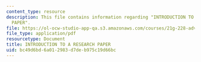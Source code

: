 ```yaml
---
content_type: resource
description: This file contains information regarding "INTRODUCTION TO A RESEARCH
  PAPER".
file: https://ol-ocw-studio-app-qa.s3.amazonaws.com/courses/21g-228-advanced-workshop-in-writing-for-social-sciences-and-architecture-els-spring-2007/bc49d6bd6a012983d7deb975c19d66bc_MIT21G.228S07_research_tab.pdf
file_type: application/pdf
resourcetype: Document
title: INTRODUCTION TO A RESEARCH PAPER
uid: bc49d6bd-6a01-2983-d7de-b975c19d66bc
---
```

